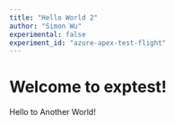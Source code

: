 ```yaml
---
title: "Hello World 2"
author: "Simon Wu"
experimental: false
experiment_id: "azure-apex-test-flight"
---
```

# Welcome to exptest!
Hello to Another World!
